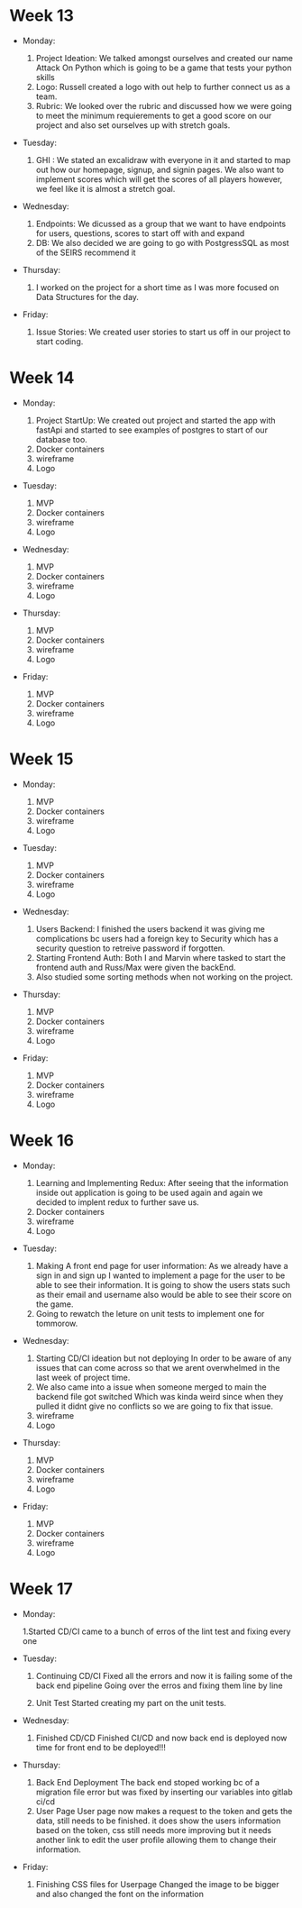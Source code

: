 # **Week 13**

- Monday:

  1. Project Ideation:
     We talked amongst ourselves and created our name Attack On Python which is going to be a game that tests your python skills
  2. Logo:
     Russell created a logo with out help to further connect us as a team.
  3. Rubric:
     We looked over the rubric and discussed how we were going to meet the minimum requierements to get a good score on our project and also set ourselves up with stretch goals.

- Tuesday:

  1. GHI :
     We stated an excalidraw with everyone in it and started to map out how our homepage, signup, and signin pages. We also want to implement scores which will get the scores of all players however, we feel like it is almost a stretch goal.

- Wednesday:

  1. Endpoints:
     We dicussed as a group that we want to have endpoints for users, questions, scores to start off with and expand
  2. DB:
     We also decided we are going to go with PostgressSQL as most of the SEIRS recommend it

- Thursday:

  1. I worked on the project for a short time as I was more focused on Data Structures for the day.

- Friday:
  1. Issue Stories:
     We created user stories to start us off in our project to start coding.

# **Week 14**

- Monday:

  1. Project StartUp:
     We created out project and started the app with fastApi and started to see examples of postgres to start of our database too.
  2. Docker containers
  3. wireframe
  4. Logo

- Tuesday:

  1. MVP
  2. Docker containers
  3. wireframe
  4. Logo

- Wednesday:

  1. MVP
  2. Docker containers
  3. wireframe
  4. Logo

- Thursday:

  1. MVP
  2. Docker containers
  3. wireframe
  4. Logo

- Friday:
  1. MVP
  2. Docker containers
  3. wireframe
  4. Logo

# **Week 15**

- Monday:

  1. MVP
  2. Docker containers
  3. wireframe
  4. Logo

- Tuesday:

  1. MVP
  2. Docker containers
  3. wireframe
  4. Logo

- Wednesday:

  1. Users Backend:
     I finished the users backend it was giving me complications bc users had a foreign key to Security which has a security question to retreive password if forgotten.
  2. Starting Frontend Auth:
     Both I and Marvin where tasked to start the frontend auth and Russ/Max were given the backEnd.
  3. Also studied some sorting methods when not working on the project.

- Thursday:

  1. MVP
  2. Docker containers
  3. wireframe
  4. Logo

- Friday:

  1. MVP
  2. Docker containers
  3. wireframe
  4. Logo

# **Week 16**

- Monday:

  1. Learning and Implementing Redux:
     After seeing that the information inside out application is going to be used again and again we decided to implent redux to further save us.
  2. Docker containers
  3. wireframe
  4. Logo

- Tuesday:

  1. Making A front end page for user information:
     As we already have a sign in and sign up I wanted to implement a page for the user to be able to see their information. It is going to show the users stats such as their email and username also would be able to see their score on the game.
  2. Going to rewatch the leture on unit tests to implement one for tommorow.

- Wednesday:

  1. Starting CD/CI ideation but not deploying
     In order to be aware of any issues that can come across so that we arent overwhelmed in the last week of project time.
  2. We also came into a issue when someone merged to main the backend file got switched
     Which was kinda weird since when they pulled it didnt give no conflicts so we are going to fix that issue.
  3. wireframe
  4. Logo

- Thursday:

  1. MVP
  2. Docker containers
  3. wireframe
  4. Logo

- Friday:

  1. MVP
  2. Docker containers
  3. wireframe
  4. Logo

# **Week 17**

- Monday:

  1.Started CD/CI
  came to a bunch of erros of the lint test and fixing every one

- Tuesday:

  1. Continuing CD/CI
     Fixed all the errors and now it is failing some of the back end pipeline
     Going over the erros and fixing them line by line

  2. Unit Test
     Started creating my part on the unit tests.

- Wednesday:

  1. Finished CD/CD
     Finished CI/CD and now back end is deployed now time for front end to be deployed!!!

- Thursday:

  1. Back End Deployment
     The back end stoped working bc of a migration file error but was fixed by inserting our variables into gitlab ci/cd
  2. User Page
     User page now makes a request to the token and gets the data, still needs to be finished. it does show the users information based on the token, css still needs more improving but it needs another link to edit the user profile allowing them to change their information.

- Friday:

  1. Finishing CSS files for Userpage
     Changed the image to be bigger and also changed the font on the information
